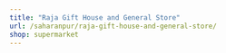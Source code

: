 ```yaml
---
title: "Raja Gift House and General Store"
url: /saharanpur/raja-gift-house-and-general-store/
shop: supermarket
---
```

